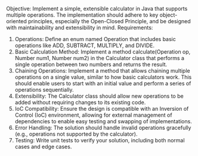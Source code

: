 Objective: Implement a simple, extensible calculator in Java that supports multiple operations. The implementation should adhere to key object-oriented principles, especially the Open-Closed Principle, and be designed with maintainability and extensibility in mind.
Requirements:
1. Operations: Define an enum named Operation that includes basic operations like ADD, SUBTRACT, MULTIPLY, and DIVIDE.
2. Basic Calculation Method: Implement a method calculate(Operation op, Number num1, Number num2) in the Calculator class that performs a single operation between two numbers and returns the result.
3. Chaining Operations: Implement a method that allows chaining multiple operations on a single value, similar to how basic calculators work. This should enable users to start with an initial value and perform a series of operations sequentially.
4. Extensibility: The Calculator class should allow new operations to be added without requiring changes to its existing code.
5. IoC Compatibility: Ensure the design is compatible with an Inversion of Control (IoC) environment, allowing for external management of dependencies to enable easy testing and swapping of implementations.
6. Error Handling: The solution should handle invalid operations gracefully (e.g., operations not supported by the calculator).
7. Testing: Write unit tests to verify your solution, including both normal cases and edge cases.
